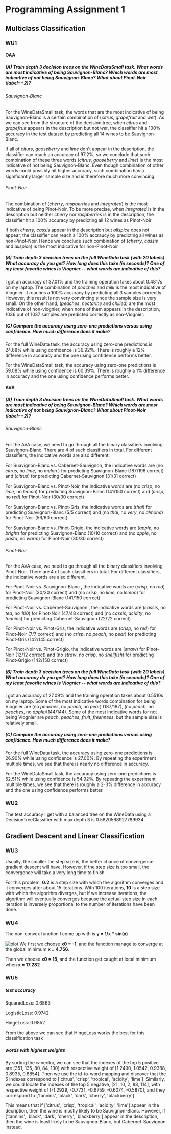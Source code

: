 # Programming Assignment 1
## Multiclass Classification

### WU1
#### OAA
##### (A) Train depth 3 decision trees on the WineDataSmall task. What words are most indicative of being Sauvignon-Blanc? Which words are most indicative of not being Sauvignon-Blanc? What about Pinot-Noir (label==2)?

###### Sauvignon-Blanc 

For the WineDataSmall task, the words that are the most indicative of being Sauvignon-Blanc is a certain combination of (*citrus, grapefruit* and *wet*). As we can see from the structure of the decision tree, when *citrus* and *grapefruit* appears in the description but not *wet*, the classifier hit a 100% accuracy in the test dataset by predicting all 14 wines to be Sauvignon-Blanc.

If all of *citurs*, *gooseberry* and *lime* don't appear in the description, the classifier can reach an accuracy of 97.2%, so we conclude that such combination of these three words (*citrus*, *gooseberry* and *lime*) is the most indicative of not being Sauvignon-Blanc. Even though combination of other words could possibly hit higher accuracy, such combination has a significantly larger sample size and is therefore much more convincing.

###### Pinot-Noir 

The combination of (*cherry*, *raspberries* and *integrated*) is the most indicative of being Pinot-Noir. To be more precise, when *integrated* is in the description but neither *cherry* nor *raspberries* is in the description, the classifier hit a 100% accuracy by predicting all 12 wines as Pinot-Noir

If both *cherry*, *cassis* appear in the description but *allspice* does not appear, the classifier can reach a 100% accraucy by predicting all wines as non-Pinot-Noir. Hence we conclude such combination of (*cherry*, *cassis* and *allspice*) is the most indicative for non-Pinot-Noir

##### (B) Train depth 3 decision trees on the full WineData task (with 20 labels). What accuracy do you get? How long does this take (in seconds)? One of my least favorite wines is Viognier -- what words are indicative of this?

I got an accuracy of 37.01% and the training operation takes about 0.4817s on my laptop. The combination of *peaches* and *milk* is the most indicative of Viognier. It reaches a 100% accuracy by predicting all 3 samples correctly. However, this result is not very convincing since the sample size is very small. On the other hand, (*peaches*, *nectarine* and *chilled*) are the most indicative of non-viognier, when none of them appears in the description, 1036 out of 1037 samples are predicted correctly as non-Viognier.

##### (C) Compare the accuracy using zero-one predictions versus using confidence. How much difference does it make?

For the full WineData task, the accuracy using zero-one predictions is 24.68% while using confidence is 36.92%. There is roughly a 12% difference in accuracy and the one using confidence performs better.

For the WineDataSmall task, the accuracy using zero-one predictions is 59.08% while using confidence is 60.39%. There is roughly a 1% difference in accuracy and the one using confidence performs better.



#### AVA

##### (A) Train depth 3 decision trees on the WineDataSmall task. What words are most indicative of being Sauvignon-Blanc? Which words are most indicative of not being Sauvignon-Blanc? What about Pinot-Noir (label==2)?

###### Sauvignon-Blanc 

For the AVA case, we need to go through all the binary classifiers involving Sauvignon-Blanc. There are 4 of such classifiers in total. For different classifiers, the indicative words are also different. 

For Suavignon-Blanc vs. Cabernet-Sauvignon, the indicative words are (no *citrus*, no *lime*, no *melon* ) for predicting Suavignon-Blanc (187/196 correct) and (*citrus*) for predicting Cabernet-Sauvignon (31/31 correct)

For Suavignon-Blanc vs. Pinot-Noir, the indicative words are (no *crisp*, no *lime*, no *lemon*) for predicting Suavignon-Blanc (141/150 correct) and (*crisp*, no *red*) for Pinot-Noir (30/30 correct)

For Suavignon-Blanc vs. Pinot-Gris, the indicative words are (*thai*) for predicting Suavignon-Blanc (5/5 correct) and (no *thai*, no *very*, no *almond*) for Pinot-Noir (56/60 correct)

For Suavignon-Blanc vs. Pinot-Grigio, the indicative words are (*apple*, no *bright*) for predicting Suavignon-Blanc (10/10 correct) and (no *apple*, no *pasta*, no *warm*) for Pinot-Noir (30/30 correct)

###### Pinot-Noir 

For the AVA case, we need to go through all the binary classifiers involving Pinot-Noir. There are 4 of such classifiers in total. For different classifiers, the indicative words are also different. 

For Pinot-Noir vs. Sauvignon-Blanc , the indicative words are (*crisp*, no *red*) for Pinot-Noir (30/30 correct) and (no *crisp*, no *lime*, no *lemon*) for predicting Suavignon-Blanc (141/150 correct) 

For Pinot-Noir vs. Cabernet-Sauvignon , the indicative words are (*cassis*, no *tea*, no *100*) for Pinot-Noir (47/48 correct) and (no *cassis*, *acidity*, no *tannins*) for predicting Cabernet-Sauvignon (22/22 correct) 

For Pinot-Noir vs. Pinot-Gris, the indicative words are (*crisp*, no *red*) for Pinot-Noir (7/7 correct) and (no *crisp*, no *peach*, no *pear*) for predicting Pinot-Gris (142/145 correct)

For Pinot-Noir vs. Pinot-Grigio, the indicative words are (*straw*) for Pinot-Noir (12/12 correct) and (no *straw*, no *crisp*, no *shellfish*) for predicting Pinot-Grigio (142/150 correct)

##### (B) Train depth 3 decision trees on the full WineData task (with 20 labels). What accuracy do you get? How long does this take (in seconds)? One of my least favorite wines is Viognier -- what words are indicative of this?

I got an accuracy of 27.09% and the training operation takes about 0.5510s on my laptop. Some of the most indicative words combination for being Viognier are (no *peaches*, no *peach*, no *pear*) (187/187), (no *peach*, no *peaches*, no *apple*)(144/144). Some of the most indicative words for not being Viognier are *peach*, *peaches*, *fruit*, *freshness*, but the sample size is relatively small.

##### (C) Compare the accuracy using zero-one predictions versus using confidence. How much difference does it make?

For the full WineData task, the accuracy using zero-one predictions is 26.90% while using confidence is 27.00%. By repeating the experiment multiple times, we see that there is nearly no difference in accuracy.

For the WineDataSmall task, the accuracy using zero-one predictions is 52.51% while using confidence is 54.92%. By repeating the experiment multiple times, we see that there is roughly a 2-3% difference in accuracy and the one using confidence performs better.

### WU2
The  test accuracy I get with a balanced tree on the WineData using a DecisionTreeClassifier with max depth 3 is 0.5820568927789934

## Gradient Descent and Linear Classification

### WU3
Usually, the smaller the step size is, the better chance of convergence gradient descent will have. However, if the step size is too small, the convergence will take a very long time to finish.

For this problem, **0.2** is a step size with which the algorithm converges and it converges after about 15 iterations. With 100 iterations, **10** is a step size with which the algorithm diverges, but if we increase iterations, the algorithm will eventually converges because the actual step size in each iteration is inversely proportional to the number of iterations have been done.

### WU4

The non-convex function I come up with is **y =  1/x * sin(x)**

![plot](./plot.png)
We first we choose **x0 = -1**, and the function manage to converge at the global minimum **x = 4.756**.

Then we choose **x0 = 15**, and the function get caught at local minimium when **x = 17.282**

### WU5

##### test accuracy

SquaredLoss: 0.6863

LogisticLoss: 0.9742

HingeLoss: 0.9852

From the above we can see that HingeLoss works the best for this classification task



##### words with highest weights

By sorting the *w* vector, we can see that the indexes of the top 5 positive are [351, 135, 80, 84, 130] with respective weight of [1.2490, 1.0542, 0.9388, 0.8935, 0.8854]. Then we use the id-to-word mapping and discover that the 5 indexes correspond to ['citrus', 'crisp', 'tropical', 'acidity', 'lime']. Similarly, we could locate the indexes of the top 5 negative, [21, 10, 2, 88, 114], with respective weight of [-1.2929, -0.7731, -0.6759, -0.6074, -0.5870], and they correspond to ['tannins', 'black', 'dark', 'cherry', 'blackberry']

This means that if ['citrus', 'crisp', 'tropical', 'acidity', 'lime'] appear in the decription, then the wine is mostly likely to be Sauvignon-Blanc. However, if ['tannins', 'black', 'dark', 'cherry', 'blackberry'] appear in the description, then the wine is least likely to be Sauvignon-Blanc, but Cabernet-Sauvignon instead.